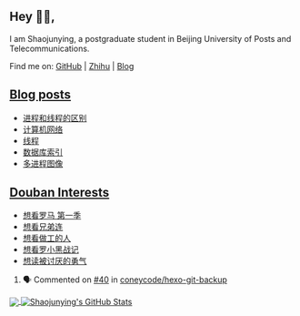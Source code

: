 ## Hey 👋🏻,

I am Shaojunying, a postgraduate student in Beijing University of Posts and Telecommunications.

Find me on: [GitHub](https://github.com/shaojunying) | [Zhihu](https://www.zhihu.com/people/shaojunying) | [Blog](https://shaojunying.github.io/)

## <a href="https://shaojunying.github.io/" target="_blank">Blog posts</a>
<!-- BLOG-POST-LIST:START -->
- [进程和线程的区别](https://shaojunying.github.io/2020/09/27/%E8%BF%9B%E7%A8%8B%E5%92%8C%E7%BA%BF%E7%A8%8B%E7%9A%84%E5%8C%BA%E5%88%AB/)
- [计算机网络](https://shaojunying.github.io/2020/09/27/%E8%AE%A1%E7%AE%97%E6%9C%BA%E7%BD%91%E7%BB%9C/)
- [线程](https://shaojunying.github.io/2020/09/27/%E7%BA%BF%E7%A8%8B/)
- [数据库索引](https://shaojunying.github.io/2020/09/27/%E6%95%B0%E6%8D%AE%E5%BA%93%E7%B4%A2%E5%BC%95/)
- [多进程图像](https://shaojunying.github.io/2020/09/27/%E5%A4%9A%E8%BF%9B%E7%A8%8B%E5%9B%BE%E5%83%8F/)
<!-- BLOG-POST-LIST:END -->

## <a href="https://www.douban.com/people/155360876/" target="_blank">Douban Interests</a>
<!-- douban:START -->
- [想看罗马 第一季](http://movie.douban.com/subject/1421781/)
- [想看兄弟连](http://movie.douban.com/subject/1307847/)
- [想看做工的人](http://movie.douban.com/subject/33425914/)
- [想看罗小黑战记](http://movie.douban.com/subject/26709258/)
- [想读被讨厌的勇气](https://book.douban.com/subject/26369699/)
<!-- douban:END -->

<!--START_SECTION:activity-->
1. 🗣 Commented on [#40](https://github.com/coneycode/hexo-git-backup/issues/40) in [coneycode/hexo-git-backup](https://github.com/coneycode/hexo-git-backup)
<!--END_SECTION:activity-->


<a href="https://github.com/shaojunying">
  <img align="center" src="https://github-readme-stats.codestackr.vercel.app/api/top-langs/?username=shaojunying&hide=css,html" />
</a>

<a href="https://github.com/shaojunying">
  <img align="center" src="https://github-readme-stats.codestackr.vercel.app/api?username=shaojunying&show_icons=true" alt="Shaojunying's GitHub Stats" />
</a>
